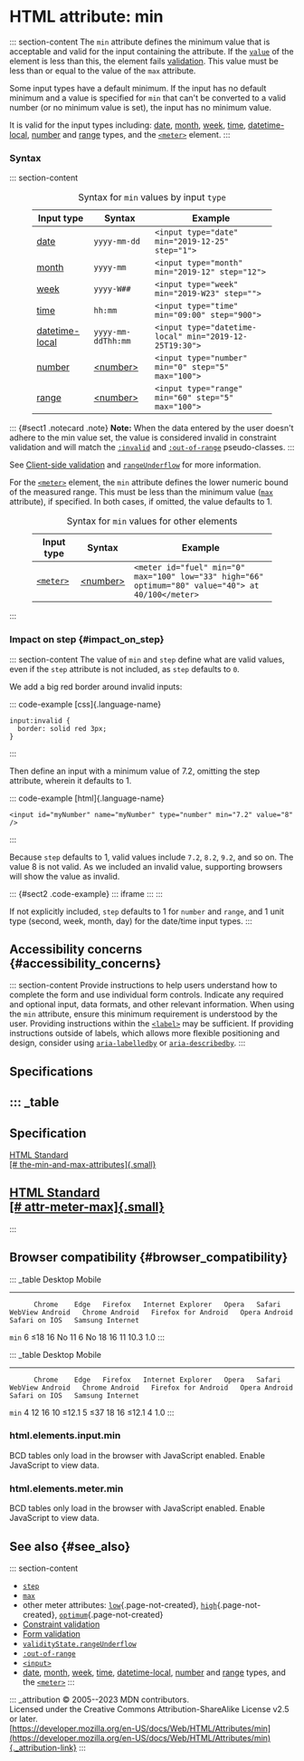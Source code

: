 

# HTML attribute: min



::: section-content
The `min` attribute defines the minimum value that is acceptable and
valid for the input containing the attribute. If the
[`value`](../element/input#value) of the element is less than this, the
element fails
[validation](https://developer.mozilla.org/en-US/docs/Learn/Forms/Form_validation).
This value must be less than or equal to the value of the `max`
attribute.

Some input types have a default minimum. If the input has no default
minimum and a value is specified for `min` that can\'t be converted to a
valid number (or no minimum value is set), the input has no minimum
value.

It is valid for the input types including:
[date](../element/input/date), [month](../element/input/month),
[week](../element/input/week), [time](../element/input/time),
[datetime-local](../element/input/datetime-local),
[number](../element/input/number) and [range](../element/input/range)
types, and the [`<meter>`](../element/meter) element.
:::

### Syntax

::: section-content
<figure class="table-container">
<div class="_table">
<table class="no-markdown">
<caption>Syntax for <code>min</code> values by input
<code>type</code></caption>
<thead>
<tr class="header">
<th>Input type</th>
<th>Syntax</th>
<th>Example</th>
</tr>
</thead>
<tbody>
<tr class="odd">
<td><a href="../element/input/date">date</a></td>
<td><code>yyyy-mm-dd</code></td>
<td><code>&lt;input type="date" min="2019-12-25" step="1"&gt;</code></td>
</tr>
<tr class="even">
<td><a href="../element/input/month">month</a></td>
<td><code>yyyy-mm</code></td>
<td><code>&lt;input type="month" min="2019-12" step="12"&gt;</code></td>
</tr>
<tr class="odd">
<td><a href="../element/input/week">week</a></td>
<td><code>yyyy-W##</code></td>
<td><code>&lt;input type="week" min="2019-W23" step=""&gt;</code></td>
</tr>
<tr class="even">
<td><a href="../element/input/time">time</a></td>
<td><code>hh:mm</code></td>
<td><code>&lt;input type="time" min="09:00" step="900"&gt;</code></td>
</tr>
<tr class="odd">
<td><a href="../element/input/datetime-local">datetime-local</a></td>
<td><code>yyyy-mm-ddThh:mm</code></td>
<td><code>&lt;input type="datetime-local" min="2019-12-25T19:30"&gt;</code></td>
</tr>
<tr class="even">
<td><a href="../element/input/number">number</a></td>
<td><a
href="https://developer.mozilla.org/en-US/docs/Web/CSS/number">&lt;number&gt;</a></td>
<td><code>&lt;input type="number" min="0" step="5" max="100"&gt;</code></td>
</tr>
<tr class="odd">
<td><a href="../element/input/range">range</a></td>
<td><a
href="https://developer.mozilla.org/en-US/docs/Web/CSS/number">&lt;number&gt;</a></td>
<td><code>&lt;input type="range" min="60" step="5" max="100"&gt;</code></td>
</tr>
</tbody>
</table>

</figure>

::: {#sect1 .notecard .note}
**Note:** When the data entered by the user doesn\'t adhere to the min
value set, the value is considered invalid in constraint validation and
will match the
[`:invalid`](https://developer.mozilla.org/en-US/docs/Web/CSS/:invalid)
and
[`:out-of-range`](https://developer.mozilla.org/en-US/docs/Web/CSS/:out-of-range)
pseudo-classes.
:::

See [Client-side validation](../constraint_validation) and
[`rangeUnderflow`](https://developer.mozilla.org/en-US/docs/Web/API/ValidityState/rangeUnderflow)
for more information.

For the [`<meter>`](../element/meter) element, the `min` attribute
defines the lower numeric bound of the measured range. This must be less
than the minimum value ([`max`](max) attribute), if specified. In both
cases, if omitted, the value defaults to 1.

<figure class="table-container">
<div class="_table">
<table class="no-markdown">
<caption>Syntax for <code>min</code> values for other elements</caption>
<thead>
<tr class="header">
<th>Input type</th>
<th>Syntax</th>
<th>Example</th>
</tr>
</thead>
<tbody>
<tr class="odd">
<td><a href="../element/meter"><code>&lt;meter&gt;</code></a></td>
<td><a
href="https://developer.mozilla.org/en-US/docs/Web/CSS/number">&lt;number&gt;</a></td>
<td><code>&lt;meter id="fuel" min="0" max="100" low="33" high="66" optimum="80" value="40"&gt; at 40/100&lt;/meter&gt;</code></td>
</tr>
</tbody>
</table>

</figure>
:::

### Impact on step {#impact_on_step}

::: section-content
The value of `min` and `step` define what are valid values, even if the
`step` attribute is not included, as `step` defaults to `0`.

We add a big red border around invalid inputs:

::: code-example
[css]{.language-name}

``` {signature="6PMEpHs0vkMNWTCDnxCiFvk6vsP7Y36Lf2EE3Y3cOfI=" data-language="css"}
input:invalid {
  border: solid red 3px;
}
```
:::

Then define an input with a minimum value of 7.2, omitting the step
attribute, wherein it defaults to 1.

::: code-example
[html]{.language-name}

``` {signature="IBE0MUa6DsxcbCQLivNNQhubuPsXnlrlV7GbPV/KSVU=" data-language="html"}
<input id="myNumber" name="myNumber" type="number" min="7.2" value="8" />
```
:::

Because `step` defaults to 1, valid values include `7.2`, `8.2`, `9.2`,
and so on. The value 8 is not valid. As we included an invalid value,
supporting browsers will show the value as invalid.

::: {#sect2 .code-example}
::: iframe
:::
:::

If not explicitly included, `step` defaults to 1 for `number` and
`range`, and 1 unit type (second, week, month, day) for the date/time
input types.
:::

## Accessibility concerns {#accessibility_concerns}

::: section-content
Provide instructions to help users understand how to complete the form
and use individual form controls. Indicate any required and optional
input, data formats, and other relevant information. When using the
`min` attribute, ensure this minimum requirement is understood by the
user. Providing instructions within the [`<label>`](../element/label)
may be sufficient. If providing instructions outside of labels, which
allows more flexible positioning and design, consider using
[`aria-labelledby`](https://developer.mozilla.org/en-US/docs/Web/Accessibility/ARIA/Attributes/aria-labelledby)
or
[`aria-describedby`](https://developer.mozilla.org/en-US/docs/Web/Accessibility/ARIA/Attributes/aria-describedby).
:::

## Specifications

::: _table
  --------------------------------------------------------------------------------------------------------------------
  Specification
  --------------------------------------------------------------------------------------------------------------------
  [HTML Standard\
  [\#
  the-min-and-max-attributes]{.small}](https://html.spec.whatwg.org/multipage/input.html#the-min-and-max-attributes)

  [HTML Standard\
  [\# attr-meter-max]{.small}](https://html.spec.whatwg.org/multipage/form-elements.html#attr-meter-max)
  --------------------------------------------------------------------------------------------------------------------
:::

## Browser compatibility {#browser_compatibility}

::: _table
          Desktop                                                         Mobile                                                                                   
  ------- --------- ------ --------- ------------------- ------- -------- ----------------- ---------------- --------------------- --------------- --------------- ------------------
          Chrome    Edge   Firefox   Internet Explorer   Opera   Safari   WebView Android   Chrome Android   Firefox for Android   Opera Android   Safari on IOS   Samsung Internet
  `min`   6         ≤18    16        No                  11      6        No                18               16                    11              10.3            1.0
:::

::: _table
          Desktop                                                         Mobile                                                                                   
  ------- --------- ------ --------- ------------------- ------- -------- ----------------- ---------------- --------------------- --------------- --------------- ------------------
          Chrome    Edge   Firefox   Internet Explorer   Opera   Safari   WebView Android   Chrome Android   Firefox for Android   Opera Android   Safari on IOS   Samsung Internet
  `min`   4         12     16        10                  ≤12.1   5        ≤37               18               16                    ≤12.1           4               1.0
:::

### html.elements.input.min

BCD tables only load in the browser with JavaScript enabled. Enable
JavaScript to view data.

### html.elements.meter.min

BCD tables only load in the browser with JavaScript enabled. Enable
JavaScript to view data.

## See also {#see_also}

::: section-content
-   [`step`](step)
-   [`max`](max)
-   other meter attributes:
    [`low`](https://developer.mozilla.org/en-US/docs/Web/HTML/Attributes/low){.page-not-created},
    [`high`](https://developer.mozilla.org/en-US/docs/Web/HTML/Attributes/high){.page-not-created},
    [`optimum`](https://developer.mozilla.org/en-US/docs/Web/HTML/Attributes/optimum){.page-not-created}
-   [Constraint validation](../constraint_validation)
-   [Form
    validation](https://developer.mozilla.org/en-US/docs/Learn/Forms/Form_validation)
-   [`validityState.rangeUnderflow`](https://developer.mozilla.org/en-US/docs/Web/API/ValidityState/rangeUnderflow)
-   [`:out-of-range`](https://developer.mozilla.org/en-US/docs/Web/CSS/:out-of-range)
-   [`<input>`](../element/input)
-   [date](../element/input/date), [month](../element/input/month),
    [week](../element/input/week), [time](../element/input/time),
    [datetime-local](../element/input/datetime-local),
    [number](../element/input/number) and
    [range](../element/input/range) types, and the
    [`<meter>`](../element/meter)
:::

::: _attribution
© 2005--2023 MDN contributors.\
Licensed under the Creative Commons Attribution-ShareAlike License v2.5
or later.\
[https://developer.mozilla.org/en-US/docs/Web/HTML/Attributes/min](https://developer.mozilla.org/en-US/docs/Web/HTML/Attributes/min){._attribution-link}
:::
